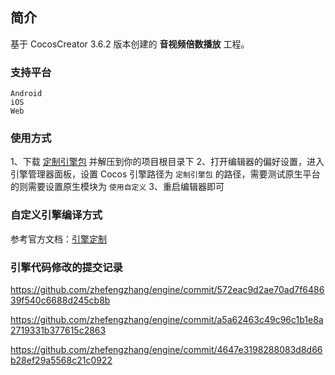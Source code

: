 ## 简介
基于 CocosCreator 3.6.2 版本创建的 **音视频倍数播放** 工程。

### 支持平台

    Android
    iOS
    Web

### 使用方式
1、下载 [定制引擎包](http://download.cocos.org/CocosTest/zhefengzhang/NoDelete/support-audio&video-setPlayRate-engine.zip) 并解压到你的项目根目录下
2、打开编辑器的偏好设置，进入引擎管理器面板，设置 Cocos 引擎路径为 `定制引擎包` 的路径，需要测试原生平台的则需要设置原生模块为 `使用自定义`
3、重启编辑器即可

### 自定义引擎编译方式
参考官方文档：[引擎定制](https://docs.cocos.com/creator/manual/zh/advanced-topics/engine-customization.html#13-%E5%AE%89%E8%A3%85%E7%BC%96%E8%AF%91%E4%BE%9D%E8%B5%96)

### 引擎代码修改的提交记录
https://github.com/zhefengzhang/engine/commit/572eac9d2ae70ad7f648639f540c6688d245cb8b

https://github.com/zhefengzhang/engine/commit/a5a62463c49c96c1b1e8a2719331b377615c2863

https://github.com/zhefengzhang/engine/commit/4647e3198288083d8d66b28ef29a5568c21c0922